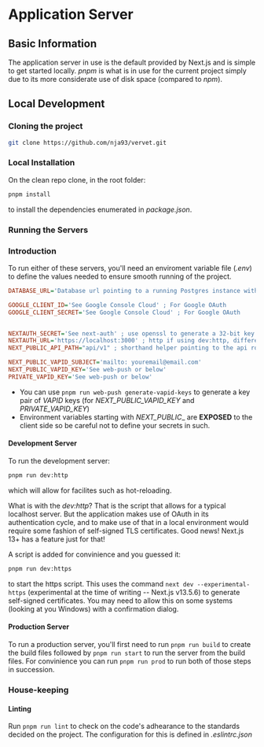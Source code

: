 # Application Server
## Basic Information
The application server in use is the default provided by Next.js and is simple to get started locally.
_pnpm_ is what is in use for the current project simply due to its more considerate use of disk space (compared to _npm_).

## Local Development
### Cloning the project
```bash
git clone https://github.com/nja93/vervet.git
```

### Local Installation
On the clean repo clone, in the root folder:
```bash
pnpm install
```
to install the dependencies enumerated in *package.json*.

### Running the Servers
### Introduction
To run either of these servers, you'll need an enviroment variable file (*.env*) to define the values needed to ensure smooth running of the project.
```ini
DATABASE_URL='Database url pointing to a running Postgres instance with the default public schema'

GOOGLE_CLIENT_ID='See Google Console Cloud' ; For Google OAuth
GOOGLE_CLIENT_SECRET='See Google Console Cloud' ; For Google OAuth


NEXTAUTH_SECRET='See next-auth' ; use openssl to generate a 32-bit key. For JWT tokens
NEXTAUTH_URL='https://localhost:3000' ; http if using dev:http, different in deployemnt (5-deployment)
NEXT_PUBLIC_API_PATH="api/v1" ; shorthand helper pointing to the api routes

NEXT_PUBLIC_VAPID_SUBJECT='mailto: youremail@email.com'
NEXT_PUBLIC_VAPID_KEY='See web-push or below'
PRIVATE_VAPID_KEY='See web-push or below'

```
* You can use `pnpm run web-push generate-vapid-keys` to generate a key pair of _VAPID_ keys (for _NEXT_PUBLIC_VAPID_KEY_ and _PRIVATE_VAPID_KEY_)
* Environment variables starting with _NEXT_PUBLIC__ are **EXPOSED** to the client side so be careful not to define your secrets in such.

#### Development Server
To run the development server:
```bash
pnpm run dev:http
```
which will allow for facilites such as hot-reloading.

What is with the _dev:http_? That is the script that allows for a typical localhost server. But the application makes use of OAuth in its authentication cycle, and to make use of that in a local environment would require some fashion of self-signed TLS certificates. Good news! Next.js 13+ has a feature just for that!

A script is added for convinience and you guessed it:
```bash
pnpm run dev:https
```
to start the https script. This uses the command `next dev --experimental-https` (experimental at the time of writing -- Next.js v13.5.6) to generate self-signed certificates. You may need to allow this on some systems (looking at you Windows) with a confirmation dialog.

#### Production Server
To run a production server, you'll first need to run  `pnpm run build` to create the build files followed by 
`pnpm run start` to run the server from the build files. For convinience you can run `pnpm run prod` to run both of those steps in succession.

### House-keeping
#### Linting
Run `pnpm run lint` to check on the code's adhearance to the standards decided on the project. The configuration for this is defined in *.eslintrc.json*